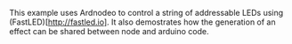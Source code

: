 This example uses Ardnodeo to control a string of addressable LEDs using (FastLED)[http://fastled.io]. It also demostrates how the generation of an effect can be shared between node and arduino code. 